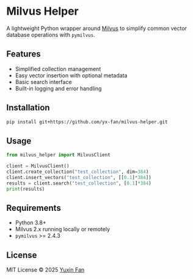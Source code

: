 # Milvus Helper

A lightweight Python wrapper around [Milvus](https://milvus.io/) to simplify common vector database operations with `pymilvus`.

## Features

- Simplified collection management
- Easy vector insertion with optional metadata
- Basic search interface
- Built-in logging and error handling

## Installation

```bash
pip install git+https://github.com/yx-fan/milvus-helper.git
```

## Usage

```python
from milvus_helper import MilvusClient

client = MilvusClient()
client.create_collection("test_collection", dim=384)
client.insert_vectors("test_collection", [[0.1]*384])
results = client.search("test_collection", [0.1]*384)
print(results)
```

## Requirements

- Python 3.8+
- Milvus 2.x running locally or remotely
- `pymilvus` >= 2.4.3

## License

MIT License © 2025 [Yuxin Fan](mailto:lawrence.yuxinfan@outlook.com)